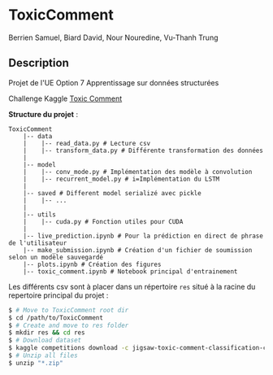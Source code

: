 # ToxicComment

Berrien Samuel, Biard David, Nour Nouredine, Vu-Thanh Trung

## Description

Projet de l'UE Option 7 Apprentissage sur données structurées

Challenge Kaggle [Toxic Comment](https://www.kaggle.com/c/jigsaw-toxic-comment-classification-challenge)

__Structure du projet__ :
```
ToxicComment
    |-- data
    |    |-- read_data.py # Lecture csv
    |    |-- transform_data.py # Différente transformation des données
    |
    |-- model
    |    |-- conv_mode.py # Implémentation des modèle à convolution
    |    |-- recurrent_model.py # i=Implémentation du LSTM
    |
    |-- saved # Different model serializé avec pickle
    |    |-- ...
    |
    |-- utils
    |    |-- cuda.py # Fonction utiles pour CUDA
    |
    |-- live_prediction.ipynb # Pour la prédiction en direct de phrase de l'utilisateur
    |-- make_submission.ipynb # Création d'un fichier de soumission selon un modèle sauvegardé
    |-- plots.ipynb # Création des figures
    |-- toxic_comment.ipynb # Notebook principal d'entrainement
```

Les différents csv sont à placer dans un répertoire `res` situé à la racine du repertoire principal du projet :
```bash
$ # Move to ToxicComment root dir
$ cd /path/to/ToxicComment
$ # Create and move to res folder
$ mkdir res && cd res
$ # Download dataset
$ kaggle competitions download -c jigsaw-toxic-comment-classification-challenge
$ # Unzip all files
$ unzip "*.zip"
```